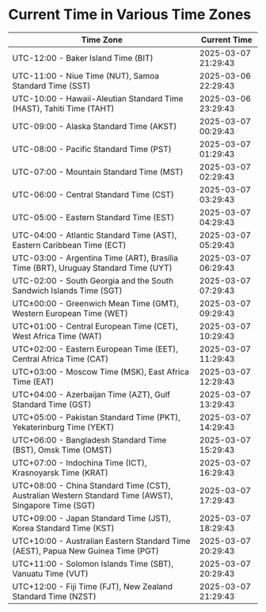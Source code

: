 # Current Time in Various Time Zones

| Time Zone | Current Time |
|-----------|--------------|
| UTC-12:00 - Baker Island Time (BIT) | 2025-03-07 21:29:43 |
| UTC-11:00 - Niue Time (NUT), Samoa Standard Time (SST) | 2025-03-06 22:29:43 |
| UTC-10:00 - Hawaii-Aleutian Standard Time (HAST), Tahiti Time (TAHT) | 2025-03-06 23:29:43 |
| UTC-09:00 - Alaska Standard Time (AKST) | 2025-03-07 00:29:43 |
| UTC-08:00 - Pacific Standard Time (PST) | 2025-03-07 01:29:43 |
| UTC-07:00 - Mountain Standard Time (MST) | 2025-03-07 02:29:43 |
| UTC-06:00 - Central Standard Time (CST) | 2025-03-07 03:29:43 |
| UTC-05:00 - Eastern Standard Time (EST) | 2025-03-07 04:29:43 |
| UTC-04:00 - Atlantic Standard Time (AST), Eastern Caribbean Time (ECT) | 2025-03-07 05:29:43 |
| UTC-03:00 - Argentina Time (ART), Brasília Time (BRT), Uruguay Standard Time (UYT) | 2025-03-07 06:29:43 |
| UTC-02:00 - South Georgia and the South Sandwich Islands Time (SGT) | 2025-03-07 07:29:43 |
| UTC±00:00 - Greenwich Mean Time (GMT), Western European Time (WET) | 2025-03-07 09:29:43 |
| UTC+01:00 - Central European Time (CET), West Africa Time (WAT) | 2025-03-07 10:29:43 |
| UTC+02:00 - Eastern European Time (EET), Central Africa Time (CAT) | 2025-03-07 11:29:43 |
| UTC+03:00 - Moscow Time (MSK), East Africa Time (EAT) | 2025-03-07 12:29:43 |
| UTC+04:00 - Azerbaijan Time (AZT), Gulf Standard Time (GST) | 2025-03-07 13:29:43 |
| UTC+05:00 - Pakistan Standard Time (PKT), Yekaterinburg Time (YEKT) | 2025-03-07 14:29:43 |
| UTC+06:00 - Bangladesh Standard Time (BST), Omsk Time (OMST) | 2025-03-07 15:29:43 |
| UTC+07:00 - Indochina Time (ICT), Krasnoyarsk Time (KRAT) | 2025-03-07 16:29:43 |
| UTC+08:00 - China Standard Time (CST), Australian Western Standard Time (AWST), Singapore Time (SGT) | 2025-03-07 17:29:43 |
| UTC+09:00 - Japan Standard Time (JST), Korea Standard Time (KST) | 2025-03-07 18:29:43 |
| UTC+10:00 - Australian Eastern Standard Time (AEST), Papua New Guinea Time (PGT) | 2025-03-07 20:29:43 |
| UTC+11:00 - Solomon Islands Time (SBT), Vanuatu Time (VUT) | 2025-03-07 20:29:43 |
| UTC+12:00 - Fiji Time (FJT), New Zealand Standard Time (NZST) | 2025-03-07 21:29:43 |
